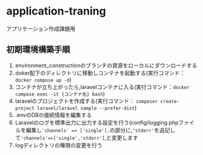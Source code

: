 # application-traning
アプリケーション作成課題用


## 初期環境構築手順
1. environment_constructionのブランチの資源をローカルにダウンロードする
2. doker配下のディレクトリに移動しコンテナを起動する(実行コマンド：```docker compose up -d```)
3. コンテナが立ち上がったら,laravelコンテナに入る(実行コマンド：```docker compose exec -it {コンテナ名} bash```)
4. laravelのプロジェクトを作成する(実行コマンド： ```composer create-project laravel/laravel sample --prefer-dist```)
5. .envのDBの接続情報を編集する
6. Laravelのログを標準出力に出力する設定を行う(config/logging.phpファイルを編集し```'channels' => ['single'],```の部分に,```'stderr'```を追記して```'channels'=>['single','stderr']```,と変更します
7. logディレクトリの権限の変更を行う
